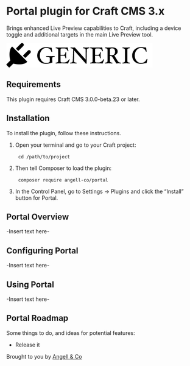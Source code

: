 # Portal plugin for Craft CMS 3.x

Brings enhanced Live Preview capabilities to Craft, including a device toggle and additional targets in the main Live Preview tool.

![Screenshot](resources/img/plugin-logo.png)

## Requirements

This plugin requires Craft CMS 3.0.0-beta.23 or later.

## Installation

To install the plugin, follow these instructions.

1. Open your terminal and go to your Craft project:

        cd /path/to/project

2. Then tell Composer to load the plugin:

        composer require angell-co/portal

3. In the Control Panel, go to Settings → Plugins and click the “Install” button for Portal.

## Portal Overview

-Insert text here-

## Configuring Portal

-Insert text here-

## Using Portal

-Insert text here-

## Portal Roadmap

Some things to do, and ideas for potential features:

* Release it

Brought to you by [Angell & Co](https://angell.io)
